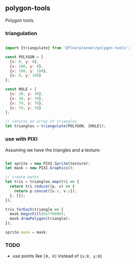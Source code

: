 ## polygon-tools

Polygon tools.

### triangulation

```javascript

import {triangulate} from '@floorplanner/polygon-tools';

const POLYGON = [
  {x: 0, y: 0},
  {x: 100, y: 0},
  {x: 100, y: 100},
  {x: 0, y: 100}
];

const HOLE = [
  {x: 30, y: 30},
  {x: 30, y: 70},
  {x: 70, y: 70},
  {x: 70, y: 30}
];

// returns an array of triangles
let triangles = triangulate(POLYGON, [HOLE]);

```

### use with PIXI

Assuming we have the triangles and a texture:

```javascript

let sprite = new PIXI.Sprite(texture);
let mask = new PIXI.Graphics();

// create paths
let tris = triangles.map(tri => {
  return tri.reduce((p, v) => {
    return p.concat([v.x, v.y]);
  }, []);
});

tris.forEach(triangle => {
  mask.beginFill(0xff0000);
  mask.drawPolygon(triangle);
});

sprite.mask = mask;

```

### TODO

-  use points like ```[0, 0]``` instead of ```{x:0, y:0}```
